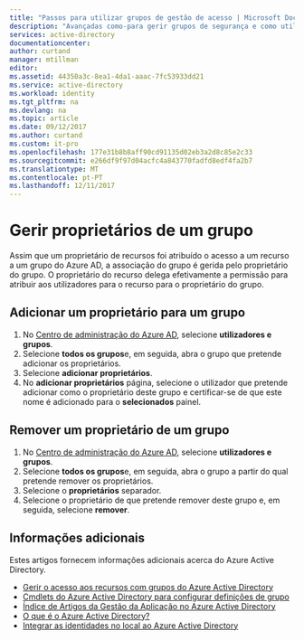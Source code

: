 ```yaml
---
title: "Passos para utilizar grupos de gestão de acesso | Microsoft Docs"
description: "Avançadas como-para gerir grupos de segurança e como utilizar estes grupos para gerir o acesso a um recurso."
services: active-directory
documentationcenter: 
author: curtand
manager: mtillman
editor: 
ms.assetid: 44350a3c-8ea1-4da1-aaac-7fc53933dd21
ms.service: active-directory
ms.workload: identity
ms.tgt_pltfrm: na
ms.devlang: na
ms.topic: article
ms.date: 09/12/2017
ms.author: curtand
ms.custom: it-pro
ms.openlocfilehash: 177e31b8b8aff90cd91135d02eb3a2d8c85e2c33
ms.sourcegitcommit: e266df9f97d04acfc4a843770fadfd8edf4fa2b7
ms.translationtype: MT
ms.contentlocale: pt-PT
ms.lasthandoff: 12/11/2017
---
```

# <a name="managing-owners-for-a-group"></a>Gerir proprietários de um grupo
Assim que um proprietário de recursos foi atribuído o acesso a um recurso a um grupo do Azure AD, a associação do grupo é gerida pelo proprietário do grupo. O proprietário do recurso delega efetivamente a permissão para atribuir aos utilizadores para o recurso para o proprietário do grupo.

## <a name="add-an-owner-to-a-group"></a>Adicionar um proprietário para um grupo

1. No [Centro de administração do Azure AD](https://aad.portal.azure.com), selecione **utilizadores e grupos**.
2. Selecione **todos os grupos**e, em seguida, abra o grupo que pretende adicionar os proprietários.
3. Selecione **adicionar proprietários**.
4. No **adicionar proprietários** página, selecione o utilizador que pretende adicionar como o proprietário deste grupo e certificar-se de que este nome é adicionado para o **selecionados** painel.

## <a name="remove-an-owner-from-a-group"></a>Remover um proprietário de um grupo

1. No [Centro de administração do Azure AD](https://aad.portal.azure.com), selecione **utilizadores e grupos**.
2. Selecione **todos os grupos**e, em seguida, abra o grupo a partir do qual pretende remover os proprietários.
3. Selecione o **proprietários** separador.
4. Selecione o proprietário de que pretende remover deste grupo e, em seguida, selecione **remover**.

## <a name="additional-information"></a>Informações adicionais
Estes artigos fornecem informações adicionais acerca do Azure Active Directory.

* [Gerir o acesso aos recursos com grupos do Azure Active Directory](active-directory-manage-groups.md)
* [Cmdlets do Azure Active Directory para configurar definições de grupo](active-directory-accessmanagement-groups-settings-cmdlets.md)
* [Índice de Artigos da Gestão da Aplicação no Azure Active Directory](active-directory-apps-index.md)
* [O que é o Azure Active Directory?](active-directory-whatis.md)
* [Integrar as identidades no local ao Azure Active Directory](active-directory-aadconnect.md)

